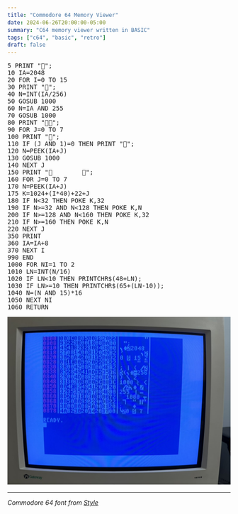 ```yaml
---
title: "Commodore 64 Memory Viewer"
date: 2024-06-26T20:00:00-05:00
summary: "C64 memory viewer written in BASIC"
tags: ["c64", "basic", "retro"]
draft: false
---
```


<pre class="c64">
5 PRINT "";
10 IA=2048
20 FOR I=0 TO 15
30 PRINT "";
40 N=INT(IA/256)
50 GOSUB 1000
60 N=IA AND 255
70 GOSUB 1000
80 PRINT "";
90 FOR J=0 TO 7
100 PRINT "";
110 IF (J AND 1)=0 THEN PRINT "";
120 N=PEEK(IA+J)
130 GOSUB 1000
140 NEXT J
150 PRINT "        ";
160 FOR J=0 TO 7
170 N=PEEK(IA+J)
175 K=1024+(I*40)+22+J
180 IF N<32 THEN POKE K,32
190 IF N>=32 AND N<128 THEN POKE K,N
200 IF N>=128 AND N<160 THEN POKE K,32
210 IF N>=160 THEN POKE K,N
220 NEXT J
350 PRINT
360 IA=IA+8
370 NEXT I
990 END
1000 FOR NI=1 TO 2
1010 LN=INT(N/16)
1020 IF LN<10 THEN PRINTCHR$(48+LN);
1030 IF LN>=10 THEN PRINTCHR$(65+(LN-10));
1040 N=(N AND 15)*16
1050 NEXT NI
1060 RETURN
</pre>

![](/c64_memory_viewer/output.jpeg)

---

_Commodore 64 font from [Style](https://style64.org/c64-truetype)_
